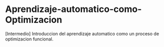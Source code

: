 # Aprendizaje-automatico-como-Optimizacion
[Intermedio] Introduccion del aprendizaje automatico como un proceso de optimizacion funcional.
